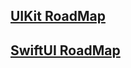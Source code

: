 



##  [UIKit RoadMap](https://lengdaxia.github.io/myblogs//uikit/roadmap)







## [SwiftUI RoadMap](https://lengdaxia.github.io/myblogs//blogs/swiftui/roadmap)

